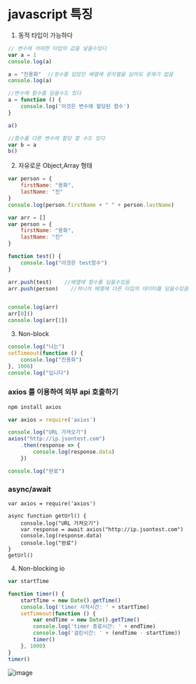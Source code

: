 # javascript 특징


1. 동적 타입이 가능하다
``` javascript
// 변수에 어떠한 타입의 값을 넣을수있다
var a = 1
console.log(a)

a = "진용화"  //정수를 담았던 배열에 문자열을 담아도 문제가 없음
console.log(a)

//변수에 함수를 담을수도 있다
a = function () {
    console.log('이것은 변수에 할당된 함수')
}

a()

//함수를 다른 변수에 할당 할 수도 있다
var b = a
b()
```





2. 자유로운 Object,Array 형태
``` javascript
var person = {
    firstName: "용화",
    lastName: "진"
}
console.log(person.firstName + " " + person.lastName)
```

``` javascript
var arr = []
var person = {
    firstName: "용화",
    lastName: "진"
}

function test() {
    console.log("이것은 test함수")
}

arr.push(test)    //배열에 함수를 담을수있음
arr.push(person)    //하나의 배열에 다른 타입의 데이터를 담을수있음


console.log(arr)
arr[0]()
console.log(arr[1])
```


3. Non-block
``` javascript
console.log("나는")
setTimeout(function () {
    console.log("진용화")
}, 1000)
console.log("입니다")

```


### axios 를 이용하여 외부 api 호출하기
``` sh
npm install axios
```

``` javascript
var axios = require('axios')

console.log("URL 가져오기")
axios("http://ip.jsontest.com")
    .then(response => {
        console.log(response.data)
    })

console.log("완료")

```
### async/await
```
var axios = require('axios')

async function getUrl() {
    console.log("URL 가져오기")
    var response = await axios("http://ip.jsontest.com")
    console.log(response.data)
    console.log("완료")
}
getUrl()
```


4. Non-blocking io
``` javascript
var startTime

function timer() {
    startTime = new Date().getTime()
    console.log('timer 시작시간: ' + startTime)
    setTimeout(function () {
        var endTime = new Date().getTime()
        console.log('timer 종료시간: ' + endTime)
        console.log('걸린시간: ' + (endTime - startTime))
        timer()
    }, 1000)
}
timer()
```
![image](https://github.com/JinYongHwa/javascript/assets/21700482/f80dd22d-403c-43f8-9a19-1e936711b42b)

